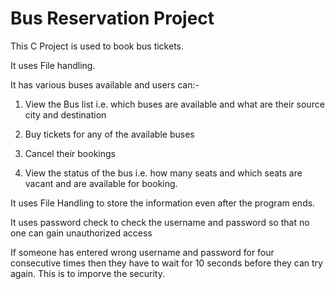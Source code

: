 # Bus Reservation Project

This C Project is used to book bus tickets.

It uses File handling.

It has various buses available and users can:-

1) View the Bus list i.e. which buses are available and what are their source city and destination

2) Buy tickets for any of the available buses

3) Cancel  their bookings

4) View the status of the bus i.e. how many seats and which seats are vacant and are available for booking.

It uses File Handling to store the information even after the program ends.

It uses password check to check the username and password so that no one can gain unauthorized access

If someone has entered wrong username and password for four consecutive times then they have to wait for 10 seconds before they can try again. This is to imporve the security.
